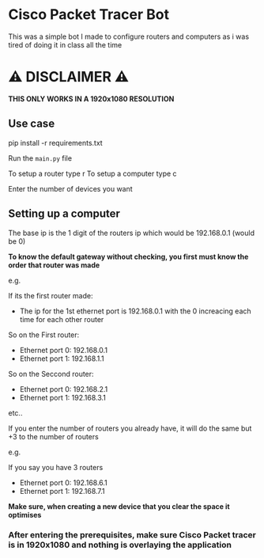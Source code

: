 # Cisco Packet Tracer Bot
This was a simple bot I made to configure routers and computers as i was tired of doing it in class all the time

# ⚠ DISCLAIMER ⚠
**THIS ONLY WORKS IN A 1920x1080 RESOLUTION**

## Use case
pip install -r requirements.txt

Run the `main.py` file

To setup a router type r
To setup a computer type c

Enter the number of devices you want

## Setting up a computer

The base ip is the 1 digit of the routers ip which would be 192.168.0.1 (would be 0)

**To know the default gateway without checking, you first must know the order that router was made**

e.g.

If its the first router made:

- The ip for the 1st ethernet port is 192.168.0.1 with the 0 increacing each time for each other router

So on the First router:

- Ethernet port 0: 192.168.0.1
- Ethernet port 1: 192.168.1.1

So on the Seccond router:

- Ethernet port 0: 192.168.2.1
- Ethernet port 1: 192.168.3.1

etc..

If you enter the number of routers you already have, it will do the same but +3 to the number of routers

e.g.

If you say you have 3 routers

- Ethernet port 0: 192.168.6.1
- Ethernet port 1: 192.168.7.1

**Make sure, when creating a new device that you clear the space it optimises**

### After entering the prerequisites, make sure Cisco Packet tracer is in 1920x1080 and nothing is overlaying the application
